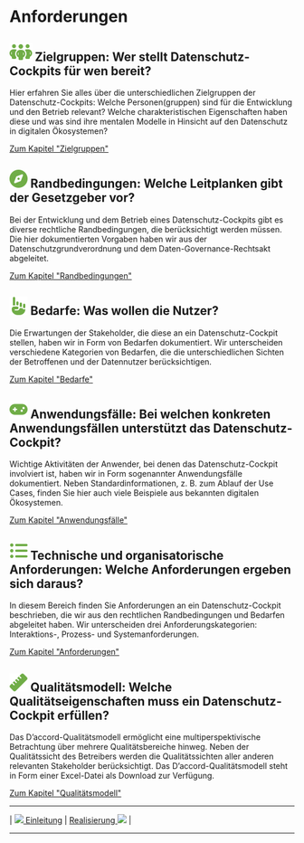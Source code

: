 # Anforderungen

## **![](../assets/images/team.svg) Zielgruppen:** Wer stellt Datenschutz-Cockpits für wen bereit?

Hier erfahren Sie alles über die unterschiedlichen Zielgruppen der Datenschutz-Cockpits: Welche Personen(gruppen) sind für die Entwicklung und den Betrieb relevant? Welche charakteristischen Eigenschaften haben diese und was sind ihre mentalen Modelle in Hinsicht auf den Datenschutz in digitalen Ökosystemen?

[Zum Kapitel "Zielgruppen"](<Zielgruppen>)

## **![](../assets/images/compass.svg) Randbedingungen:** Welche Leitplanken gibt der Gesetzgeber vor?

Bei der Entwicklung und dem Betrieb eines Datenschutz-Cockpits gibt es diverse rechtliche Randbedingungen, die berücksichtigt werden müssen. Die hier dokumentierten Vorgaben haben wir aus der Datenschutzgrundverordnung und dem Daten-Governance-Rechtsakt abgeleitet.

[Zum Kapitel "Randbedingungen"](<Randbedingungen>)

## **![](../assets/images/hand-point-up.svg) Bedarfe:** Was wollen die Nutzer?

Die Erwartungen der Stakeholder, die diese an ein Datenschutz-Cockpit stellen, haben wir in Form von Bedarfen dokumentiert. Wir unterscheiden verschiedene Kategorien von Bedarfen, die die unterschiedlichen Sichten der Betroffenen und der Datennutzer berücksichtigen.

[Zum Kapitel "Bedarfe"](<Bedarfe>)

## **![](../assets/images/gamepad.svg) Anwendungsfälle:** Bei welchen konkreten Anwendungsfällen unterstützt das Datenschutz-Cockpit?

Wichtige Aktivitäten der Anwender, bei denen das Datenschutz-Cockpit involviert ist, haben wir in Form sogenannter Anwendungsfälle dokumentiert. Neben Standardinformationen, z. B. zum Ablauf der Use Cases, finden Sie hier auch viele Beispiele aus bekannten digitalen Ökosystemen.

[Zum Kapitel "Anwendungsfälle"](<Anwendungsfälle>)

## **![](../assets/images/list.svg) Technische und organisatorische Anforderungen:** Welche Anforderungen ergeben sich daraus?

In diesem Bereich finden Sie Anforderungen an ein Datenschutz-Cockpit beschrieben, die wir aus den rechtlichen Randbedingungen und Bedarfen abgeleitet haben. Wir unterscheiden drei Anforderungskategorien: Interaktions-, Prozess- und Systemanforderungen.

[Zum Kapitel "Anforderungen"](<Anforderungen>)

## **![](../assets/images/ruler.svg) Qualitätsmodell:** Welche Qualitätseigenschaften muss ein Datenschutz-Cockpit erfüllen?

Das D’accord-Qualitätsmodell ermöglicht eine multiperspektivische Betrachtung über mehrere Qualitätsbereiche hinweg. Neben der Qualitätssicht des Betreibers  werden die Qualitätssichten aller anderen relevanten Stakeholder berücksichtigt. Das D’accord-Qualitätsmodell steht in Form einer Excel-Datei als Download zur Verfügung.

[Zum Kapitel "Qualitätsmodell"](<Qualitätsmodell>)

****

| [![](/Daccord/assets/images/backward-solid.svg) Einleitung](<../Einleitung>) | [Realisierung ![](/Daccord/assets/images/forward-solid.svg)](<../Realisierung>) |

****
